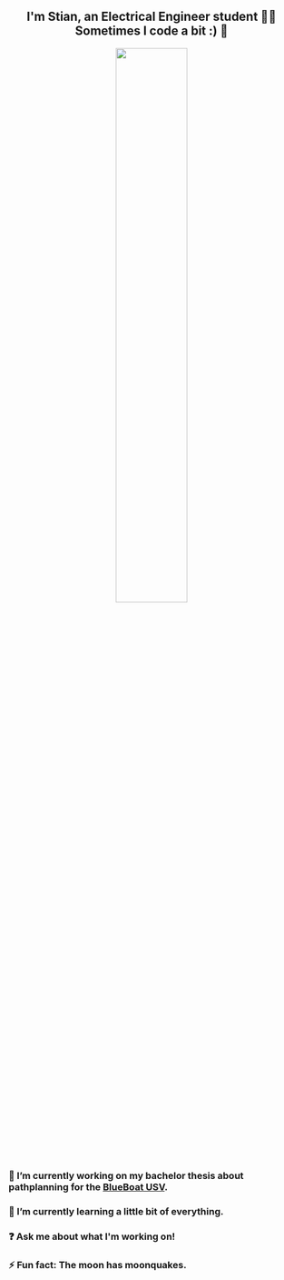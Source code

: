 ## <div align="center">I'm Stian, an Electrical Engineer student 👨‍💻 Sometimes I code a bit :) 🚀</div>  
<div align="center">
<img src="https://media.tenor.com/HNUm7KpkGcEAAAAi/transparent-happy.gif" align="center" style="width: 50%" />
</div>  


 ### 🔭  I’m currently working on my bachelor thesis about pathplanning for the [BlueBoat USV](https://bluerobotics.com/store/boat/blueboat/blueboat/).
  

 ### 🌱  I’m currently learning a little bit of everything.
  

 ### ❓  Ask me about what I'm working on!
  

 ### ⚡  Fun fact: The moon has moonquakes.  
  
